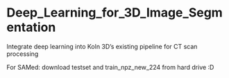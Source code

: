 # Deep_Learning_for_3D_Image_Segmentation
Integrate deep learning into Koln 3D’s existing pipeline for CT scan processing

For SAMed: download testset and train_npz_new_224 from hard drive :D
